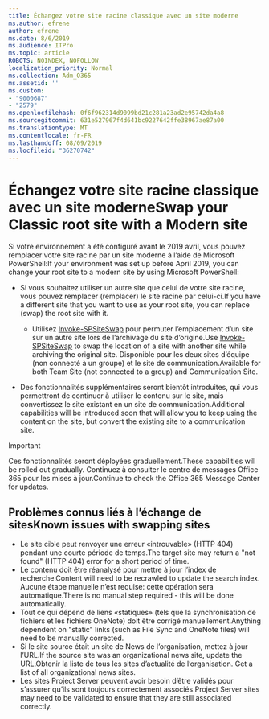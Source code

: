 ```yaml
---
title: Échangez votre site racine classique avec un site moderne
ms.author: efrene
author: efrene
ms.date: 8/6/2019
ms.audience: ITPro
ms.topic: article
ROBOTS: NOINDEX, NOFOLLOW
localization_priority: Normal
ms.collection: Adm_O365
ms.assetid: ''
ms.custom:
- "9000687"
- "2579"
ms.openlocfilehash: 0f6f962314d9099bd21c281a23ad2e95742da4a8
ms.sourcegitcommit: 631e527967f4d641bc9227642ffe38967ae87a00
ms.translationtype: MT
ms.contentlocale: fr-FR
ms.lasthandoff: 08/09/2019
ms.locfileid: "36270742"
---
```

# <a name="swap-your-classic-root-site-with-a-modern-site"></a><span data-ttu-id="6c63f-102">Échangez votre site racine classique avec un site moderne</span><span class="sxs-lookup"><span data-stu-id="6c63f-102">Swap your Classic root site with a Modern site</span></span>

<span data-ttu-id="6c63f-103">Si votre environnement a été configuré avant le 2019 avril, vous pouvez remplacer votre site racine par un site moderne à l’aide de Microsoft PowerShell:</span><span class="sxs-lookup"><span data-stu-id="6c63f-103">If your environment was set up before April 2019, you can change your root site to a modern site by using Microsoft PowerShell:</span></span>

- <span data-ttu-id="6c63f-104">Si vous souhaitez utiliser un autre site que celui de votre site racine, vous pouvez remplacer (remplacer) le site racine par celui-ci.</span><span class="sxs-lookup"><span data-stu-id="6c63f-104">If you have a different site that you want to use as your root site, you can replace (swap) the root site with it.</span></span> 
    - <span data-ttu-id="6c63f-105">Utilisez [Invoke-SPSiteSwap](https://docs.microsoft.com/powershell/module/sharepoint-online/invoke-spositeswap?view=sharepoint-ps) pour permuter l’emplacement d’un site sur un autre site lors de l’archivage du site d’origine.</span><span class="sxs-lookup"><span data-stu-id="6c63f-105">Use [Invoke-SPSiteSwap](https://docs.microsoft.com/powershell/module/sharepoint-online/invoke-spositeswap?view=sharepoint-ps) to swap the location of a site with another site while archiving the original site.</span></span> <span data-ttu-id="6c63f-106">Disponible pour les deux sites d’équipe (non connecté à un groupe) et le site de communication.</span><span class="sxs-lookup"><span data-stu-id="6c63f-106">Available for both Team Site (not connected to a group) and Communication Site.</span></span> 

- <span data-ttu-id="6c63f-107">Des fonctionnalités supplémentaires seront bientôt introduites, qui vous permettront de continuer à utiliser le contenu sur le site, mais convertissez le site existant en un site de communication.</span><span class="sxs-lookup"><span data-stu-id="6c63f-107">Additional capabilities will be introduced soon that will allow you to keep using the content on the site, but convert the existing site to a communication site.</span></span> 
>[!Important]
><span data-ttu-id="6c63f-108">Ces fonctionnalités seront déployées graduellement.</span><span class="sxs-lookup"><span data-stu-id="6c63f-108">These capabilities will be rolled out gradually.</span></span> <span data-ttu-id="6c63f-109">Continuez à consulter le centre de messages Office 365 pour les mises à jour.</span><span class="sxs-lookup"><span data-stu-id="6c63f-109">Continue to check the Office 365 Message Center for updates.</span></span> 

## <a name="known-issues-with-swapping-sites"></a><span data-ttu-id="6c63f-110">Problèmes connus liés à l’échange de sites</span><span class="sxs-lookup"><span data-stu-id="6c63f-110">Known issues with swapping sites</span></span>

- <span data-ttu-id="6c63f-111">Le site cible peut renvoyer une erreur «introuvable» (HTTP 404) pendant une courte période de temps.</span><span class="sxs-lookup"><span data-stu-id="6c63f-111">The target site may return a "not found" (HTTP 404) error for a short period of time.</span></span>
- <span data-ttu-id="6c63f-112">Le contenu doit être réanalysé pour mettre à jour l’index de recherche.</span><span class="sxs-lookup"><span data-stu-id="6c63f-112">Content will need to be recrawled to update the search index.</span></span> <span data-ttu-id="6c63f-113">Aucune étape manuelle n’est requise: cette opération sera automatique.</span><span class="sxs-lookup"><span data-stu-id="6c63f-113">There is no manual step required - this will be done automatically.</span></span>
- <span data-ttu-id="6c63f-114">Tout ce qui dépend de liens «statiques» (tels que la synchronisation de fichiers et les fichiers OneNote) doit être corrigé manuellement.</span><span class="sxs-lookup"><span data-stu-id="6c63f-114">Anything dependent on "static" links (such as File Sync and OneNote files) will need to be manually corrected.</span></span>
- <span data-ttu-id="6c63f-115">Si le site source était un site de News de l’organisation, mettez à jour l’URL.</span><span class="sxs-lookup"><span data-stu-id="6c63f-115">If the source site was an organizational news site, update the URL.</span></span><span data-ttu-id="6c63f-116">Obtenir la liste de tous les sites d’actualité de l’organisation.</span><span class="sxs-lookup"><span data-stu-id="6c63f-116"> Get a list of all organizational news sites.</span></span>
- <span data-ttu-id="6c63f-117">Les sites Project Server peuvent avoir besoin d’être validés pour s’assurer qu’ils sont toujours correctement associés.</span><span class="sxs-lookup"><span data-stu-id="6c63f-117">Project Server sites may need to be validated to ensure that they are still associated correctly.</span></span>





